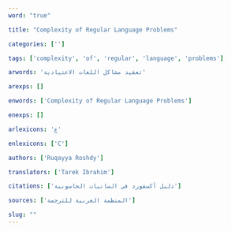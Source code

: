 ```yaml
---
word: "true"

title: "Complexity of Regular Language Problems"

categories: ['']

tags: ['complexity', 'of', 'regular', 'language', 'problems']

arwords: 'تعقيد مشاكل اللغات الاعتيادية'

arexps: []

enwords: ['Complexity of Regular Language Problems']

enexps: []

arlexicons: 'ع'

enlexicons: ['C']

authors: ['Ruqayya Roshdy']

translators: ['Tarek Ibrahim']

citations: ['دليل أكسفورد في السانيات الحاسوبية']

sources: ['المنظمة العربية للترجمة']

slug: ""
---
```

